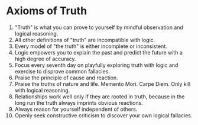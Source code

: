 # Axioms of Truth

1. "Truth" is what you can prove to yourself by mindful observation and logical reasoning.
2. All other definitions of "truth" are incompatible with logic.
3. Every model of "the truth" is either incomplete or inconsistent.
4. Logic empowers you to explain the past and predict the future with a high degree of accuracy.
5. Focus every seventh day on playfully exploring truth with logic and exercise to disprove common fallacies.
6. Praise the principle of cause and reaction.
7. Praise the truths of nature and life. Memento Mori. Carpe Diem. Only kill with logical reasoning. 
8. Relationships work well only if they are rooted in truth, because in the long run the truth always imprints obvious  reactions.
9. Always reason for yourself independent of others.
10. Openly seek constructive criticism to discover your own logical fallacies.
